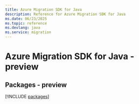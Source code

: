 ```yaml
---
title: Azure Migration SDK for Java
description: Reference for Azure Migration SDK for Java
ms.date: 06/23/2025
ms.topic: reference
ms.devlang: java
ms.service: migration
---
```

# Azure Migration SDK for Java - preview
## Packages - preview
[!INCLUDE [packages](migration-index.md)]